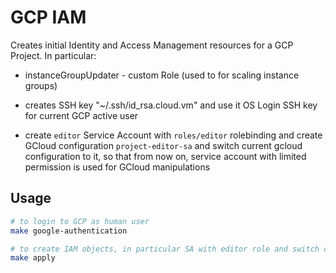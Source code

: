 # GCP IAM

Creates initial Identity and Access Management resources for a GCP Project.
In particular:

* instanceGroupUpdater - custom Role (used to for scaling instance groups)

* creates SSH key "~/.ssh/id_rsa.cloud.vm" and use it OS Login SSH key for current GCP active user

* create `editor` Service Account with `roles/editor` rolebinding and create GCloud configuration `project-editor-sa` and switch current gcloud configuration to it, so that from now on, service account with limited permission is used for GCloud manipulations

## Usage

```bash
# to login to GCP as human user
make google-authentication

# to create IAM objects, in particular SA with editor role and switch current active configuration to use it
make apply
```
